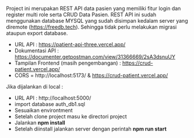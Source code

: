 Project ini merupakan REST API data pasien yang memiliki fitur login dan register multi role serta CRUD Data Pasien. REST API ini sudah menggunakan database MYSQL yang sudah disimpan kedalam server yang diremote (https://freedb.tech). Sehingga tidak perlu melakukan migrasi ataupun export database.

- URL API : https://patient-api-three.vercel.app/
- Dokumentasi API : https://documenter.getpostman.com/view/31366669/2sA3dsnuUY
- Tampilan Frontend (masih pengembangan) : https://crud-patient.vercel.app/
- CORS = http://localhost:5173/ & https://crud-patient.vercel.app/

Jika dijalankan di local : 
- URL API : http://localhost:5000/
- import database auth_db1.sql
- Sesuaikan environtment
- Setelah clone project masu ke directori project
- Jalankan **npm install**
- Setelah diinstall jalankan server dengan perintah **npm run start**
